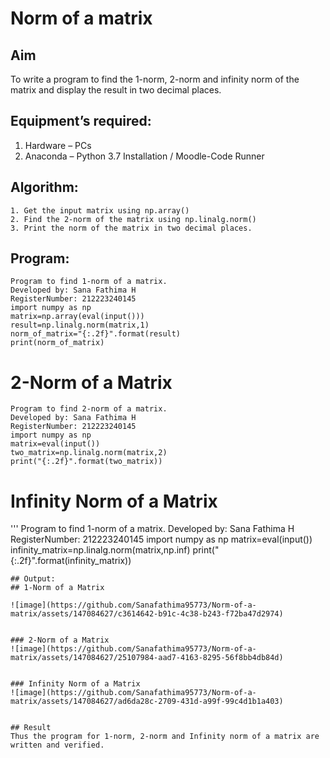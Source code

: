 # Norm of a matrix
## Aim
To write a program to find the 1-norm, 2-norm and infinity norm of the matrix and display the result in two decimal places.
## Equipment’s required:
1.	Hardware – PCs
2.	Anaconda – Python 3.7 Installation / Moodle-Code Runner
## Algorithm:
	1. Get the input matrix using np.array()   
    2. Find the 2-norm of the matrix using np.linalg.norm()
	3. Print the norm of the matrix in two decimal places.
## Program:
```
Program to find 1-norm of a matrix.
Developed by: Sana Fathima H
RegisterNumber: 212223240145
import numpy as np
matrix=np.array(eval(input()))
result=np.linalg.norm(matrix,1)
norm_of_matrix="{:.2f}".format(result)
print(norm_of_matrix)
```


# 2-Norm of a Matrix
```
Program to find 2-norm of a matrix.
Developed by: Sana Fathima H
RegisterNumber: 212223240145
import numpy as np
matrix=eval(input())
two_matrix=np.linalg.norm(matrix,2)
print("{:.2f}".format(two_matrix))
```



# Infinity Norm of a Matrix
'''
Program to find 1-norm of a matrix.
Developed by: Sana Fathima H
RegisterNumber: 212223240145
import numpy as np
matrix=eval(input())
infinity_matrix=np.linalg.norm(matrix,np.inf)
print("{:.2f}".format(infinity_matrix))
```
## Output:
## 1-Norm of a Matrix

![image](https://github.com/Sanafathima95773/Norm-of-a-matrix/assets/147084627/c3614642-b91c-4c38-b243-f72ba47d2974)


### 2-Norm of a Matrix
![image](https://github.com/Sanafathima95773/Norm-of-a-matrix/assets/147084627/25107984-aad7-4163-8295-56f8bb4db84d)


### Infinity Norm of a Matrix
![image](https://github.com/Sanafathima95773/Norm-of-a-matrix/assets/147084627/ad6da28c-2709-431d-a99f-99c4d1b1a403)


## Result
Thus the program for 1-norm, 2-norm and Infinity norm of a matrix are written and verified.

